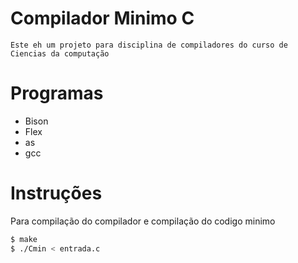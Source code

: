 # Compilador Minimo C
    Este eh um projeto para disciplina de compiladores do curso de Ciencias da computação


# Programas

- Bison 
- Flex
- as
- gcc 

# Instruções
Para compilação do compilador e compilação do codigo minimo

```bash 
$ make
$ ./Cmin < entrada.c
```